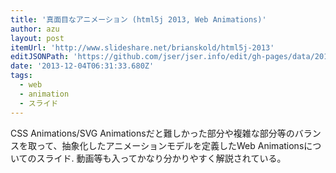 ```yaml
---
title: '真面目なアニメーション (html5j 2013, Web Animations)'
author: azu
layout: post
itemUrl: 'http://www.slideshare.net/brianskold/html5j-2013'
editJSONPath: 'https://github.com/jser/jser.info/edit/gh-pages/data/2013/12/index.json'
date: '2013-12-04T06:31:33.680Z'
tags:
  - web
  - animation
  - スライド
---
```

CSS Animations/SVG Animationsだと難しかった部分や複雑な部分等のバランスを取って、抽象化したアニメーションモデルを定義したWeb Animationsについてのスライド.
動画等も入ってかなり分かりやすく解説されている。
